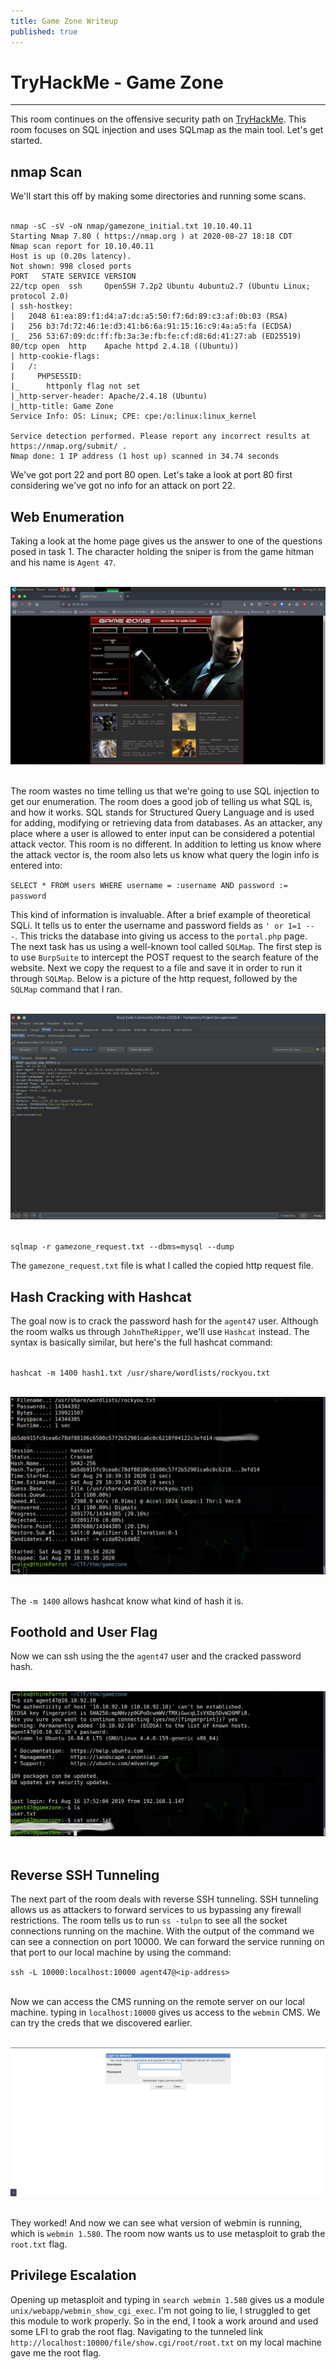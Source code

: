 ```yaml
---
title: Game Zone Writeup
published: true
---
```

# TryHackMe - Game Zone  
___________________________
This room continues on the offensive security path on [TryHackMe](https://tryhackme.com/room/gamezone). This room focuses on SQL injection and uses SQLmap as the main tool. Let's get started.

## nmap Scan

We'll start this off by making some directories and running some scans.
<br>
<br>

```
nmap -sC -sV -oN nmap/gamezone_initial.txt 10.10.40.11
Starting Nmap 7.80 ( https://nmap.org ) at 2020-08-27 18:18 CDT
Nmap scan report for 10.10.40.11
Host is up (0.20s latency).
Not shown: 998 closed ports
PORT   STATE SERVICE VERSION
22/tcp open  ssh     OpenSSH 7.2p2 Ubuntu 4ubuntu2.7 (Ubuntu Linux; protocol 2.0)
| ssh-hostkey:
|   2048 61:ea:89:f1:d4:a7:dc:a5:50:f7:6d:89:c3:af:0b:03 (RSA)
|   256 b3:7d:72:46:1e:d3:41:b6:6a:91:15:16:c9:4a:a5:fa (ECDSA)
|_  256 53:67:09:dc:ff:fb:3a:3e:fb:fe:cf:d8:6d:41:27:ab (ED25519)
80/tcp open  http    Apache httpd 2.4.18 ((Ubuntu))
| http-cookie-flags:
|   /:
|     PHPSESSID:
|_      httponly flag not set
|_http-server-header: Apache/2.4.18 (Ubuntu)
|_http-title: Game Zone
Service Info: OS: Linux; CPE: cpe:/o:linux:linux_kernel

Service detection performed. Please report any incorrect results at https://nmap.org/submit/ .
Nmap done: 1 IP address (1 host up) scanned in 34.74 seconds
```

We've got port 22 and port 80 open. Let's take a look at port 80 first considering we've got no info for an attack on port 22.

## Web Enumeration  

Taking a look at the home page gives us the answer to one of the questions posed in task 1. The character holding the sniper is from the game hitman and his name is `Agent 47`.
<br>
<br>

![](assets/images/gamezone/gamezone_homepage.png)
<br>
<br>

The room wastes no time telling us that we're going to use SQL injection to get our enumeration. The room does a good job of telling us what SQL is, and how it works. SQL stands for Structured Query Language and is used for adding, modifying or retrieving data from databases. As an attacker, any place where a user is allowed to enter input can be considered a potential attack vector. This room is no different. In addition to letting us know where the attack vector is, the room also lets us know what query the login info is entered into:  

`SELECT * FROM users WHERE username = :username AND password := password`

This kind of information is invaluable. After a brief example of theoretical SQLi. It tells us to enter the username and password fields as `' or 1=1 -- -`. This tricks the database into giving us access to the `portal.php` page. The next task has us using a  well-known tool called `SQLMap`. The first step is to use `BurpSuite` to intercept the POST request to the search feature of the website. Next we copy the request to a file and save it in order to run it through `SQLMap`. Below is a picture of the http request, followed by the `SQLMap` command that I ran.
<br>
<br>

![](assets/images/gamezone/gamezone_burp.png)
<br>
<br>

`sqlmap -r gamezone_request.txt --dbms=mysql --dump`  

The `gamezone_request.txt` file is what I called the copied http request file.

## Hash Cracking with Hashcat

The goal now is to crack the password hash for the `agent47` user. Although the room walks us through `JohnTheRipper`, we'll use `Hashcat` instead. The syntax is basically similar, but here's the full hashcat command:
<br>
<br>

`hashcat -m 1400 hash1.txt /usr/share/wordlists/rockyou.txt`
<br>
<br>

![](assets/images/gamezone/gamezone_pass.png)
<br>
<br>

The `-m 1400` allows hashcat know what kind of hash it is.

## Foothold and User Flag  

Now we can ssh using the the `agent47` user and the cracked password hash.
<br>
<br>

![](assets/images/gamezone/gamezone_user.png)
<br>
<br>

## Reverse SSH Tunneling  

The next part of the room deals with reverse SSH tunneling. SSH tunneling allows us as attackers to forward services to us bypassing any firewall restrictions. The room tells us to run `ss -tulpn` to see all the socket connections running on the machine. With the output of the command we can see a connection on port 10000. We can forward the service running on that port to our local machine by using the command:  

`ssh -L 10000:localhost:10000 agent47@<ip-address>`
<br>
<br>

Now we can access the CMS running on the remote server on our local machine.  typing in `localhost:10000` gives us access to the `webmin` CMS. We can try the creds that we discovered earlier.
<br>
<br>

![](assets/images/gamezone/gamezone_webmin.png)
<br>
<br>

They worked! And now we can see what version of webmin is running, which is `webmin 1.580`. The room now wants us to use metasploit to grab the `root.txt` flag.

## Privilege Escalation  

Opening up metasploit and typing in `search webmin 1.580` gives us a module `unix/webapp/webmin_show_cgi_exec`. I'm not going to lie, I struggled to get this module to work properly. So in the end, I took a work around and used some LFI to grab the root flag. Navigating to the tunneled link `http://localhost:10000/file/show.cgi/root/root.txt` on my local machine gave me the root flag. 
